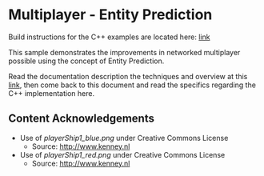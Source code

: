 # Multiplayer - Entity Prediction

Build instructions for the C++ examples are located here: [link](https://github.com/ProfPorkins/GameTech/blob/master/doc/Multiplayer/Developer-Setup-cpp.md)

This sample demonstrates the improvements in networked multiplayer possible using the concept of Entity Prediction.

Read the documentation description the techniques and overview at this [link](https://github.com/ProfPorkins/GameTech/blob/master/doc/Multiplayer/Multiplayer-Step-4.md), then come back to this document and read the specifics regarding the C++ implementation here.

## Content Acknowledgements

* Use of *playerShip1_blue.png* under Creative Commons License
  * Source: http://www.kenney.nl
* Use of *playerShip1_red.png* under Creative Commons License
  * Source: http://www.kenney.nl
  